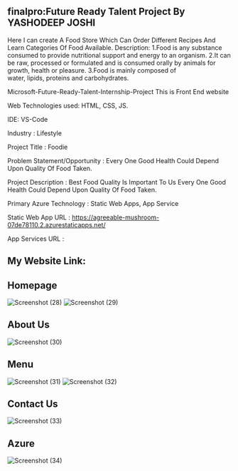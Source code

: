 ##  finalpro:Future Ready Talent Project By YASHODEEP JOSHI
Here I can create A Food Store Which Can Order Different Recipes And Learn Categories Of Food Available.
Description:
1.Food is any substance consumed to provide nutritional support and energy to an organism.
2.It can be raw, processed or formulated and is consumed orally by animals for growth, health or pleasure.
3.Food is mainly composed of water, lipids, proteins and carbohydrates.


Microsoft-Future-Ready-Talent-Internship-Project This is Front End website

Web Technologies used: HTML, CSS, JS.

IDE: VS-Code

Industry : Lifestyle

Project Title : Foodie

Problem Statement/Opportunity : Every One Good Health Could Depend Upon Quality Of Food Taken.

Project Description : Best Food Quality Is Important To Us Every One Good Health Could Depend Upon Quality Of Food Taken.

Primary Azure Technology : Static Web Apps, App Service

Static Web App URL : https://agreeable-mushroom-07de78110.2.azurestaticapps.net/

App Services URL : 

##  My Website Link: 

## Homepage
![Screenshot (28)](https://user-images.githubusercontent.com/96687722/222920456-3305ef15-5702-4e51-9249-2269fb5c4458.png)
![Screenshot (29)](https://user-images.githubusercontent.com/96687722/222920464-0a3b5573-0351-4e1d-87f7-83a2b4fe5a14.png)

## About Us
![Screenshot (30)](https://user-images.githubusercontent.com/96687722/222920476-ef6f066a-cfc8-4b0c-94cf-84da24f0a167.png)

## Menu
![Screenshot (31)](https://user-images.githubusercontent.com/96687722/222920596-bb498989-ebfe-4df2-8c2c-be4d1fbc14fa.png)
![Screenshot (32)](https://user-images.githubusercontent.com/96687722/222920600-e82050ff-c5e6-423a-9d74-552d6ba6f9c2.png)

## Contact Us
![Screenshot (33)](https://user-images.githubusercontent.com/96687722/222920616-10d357da-e29c-4afb-9bd3-09269f661328.png)

## Azure
![Screenshot (34)](https://user-images.githubusercontent.com/96687722/222920715-a3b75ffa-40ea-495a-8b18-dbb31effd4c0.png)





